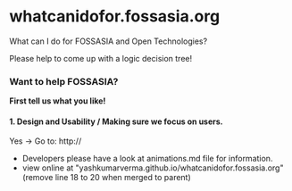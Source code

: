 # whatcanidofor.fossasia.org
What can I do for FOSSASIA and Open Technologies?

Please help to come up with a logic decision tree!

### Want to help FOSSASIA?


**First tell us what you like!**
#### 1. Design and Usability / Making sure we focus on users.

Yes -> Go to: http://





- Developers please have a look at animations.md file for information.
- view online at "yashkumarverma.github.io/whatcanidofor.fossasia.org"
(remove line 18 to 20 when merged to parent)
